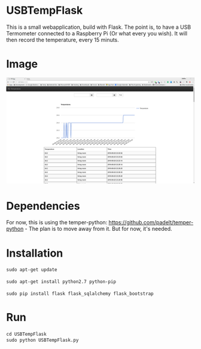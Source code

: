 # USBTempFlask

This is a small webapplication, build with Flask. The point is, to have a USB Termometer connected to a Raspberry Pi (Or what every you wish). It will then record the temperature, every 15 minuts.

# Image
![Image of running application](https://github.com/Silverbaq/USBTempFlask/blob/master/images/App.png)

# Dependencies

For now, this is using the temper-python: https://github.com/padelt/temper-python - The plan is to move away from it. But for now, it's needed.

# Installation

```
sudo apt-get update

sudo apt-get install python2.7 python-pip

sudo pip install flask flask_sqlalchemy flask_bootstrap 

```

# Run
```
cd USBTempFlask
sudo python USBTempFlask.py
```



